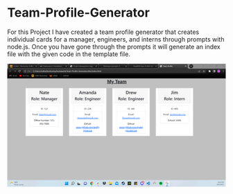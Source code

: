 # Team-Profile-Generator

For this Project I have created a team profile generator that creates individual cards for a manager, engineers, and interns through prompts with node.js.
Once you have gone through the prompts it will generate an index file with the given code in the template file.

![screenshot of generated profiles](https://github.com/NateB98/Team-Profile-Generator/blob/main/assets/image/Team-profile-screenshot.png)
